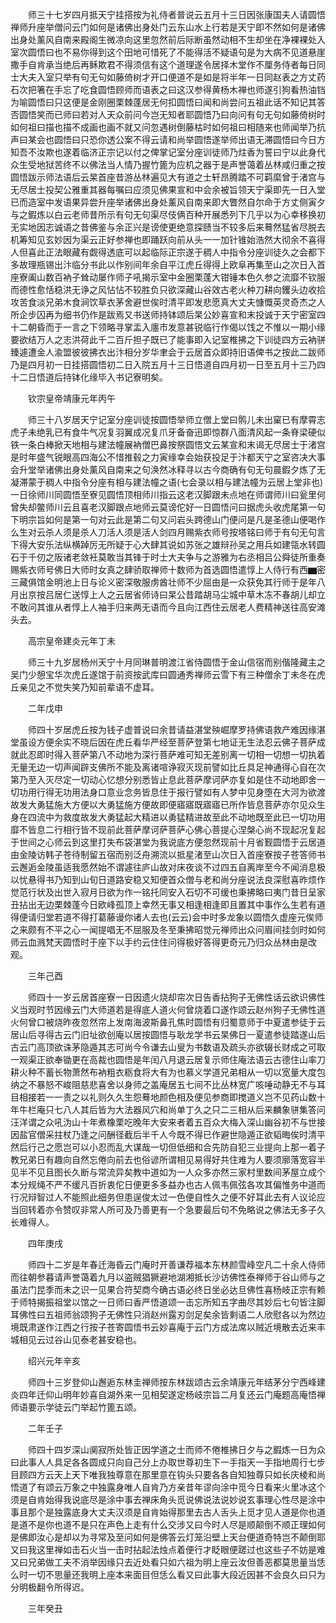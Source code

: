 <!-- { "loadSidebar": true } -->
　　师三十七岁四月抵天宁挂搭按为礼侍者普说云五月十三日因张康国夫人请圆悟禅师升座举僧问云门如何是诸佛出身处门云东山水上行若是天宁即不然如何是诸佛出身处薰风自南来殿阁生微凉向这里忽然前后际断虽然动相不生却坐在净裸裸处入室次圆悟曰也不易你得到这个田地可惜死了不能得活不疑语句是为大病不见道悬崖撒手自肯承当绝后再稣欺君不得须信有这个道理遂令居择木堂作不厘务侍者每日同士大夫入室只举有句无句如藤倚树才开口便道不是如是将半年一日同赵表之方丈药石次把箸在手忘了吃食圆悟顾师而语表之曰这汉参得黄杨木禅也师遂引狗看热油铛为喻圆悟曰只这便是金刚圈栗棘蓬居无何扣圆悟曰闻和尚尝问五祖此话不知记其答否圆悟笑而已师曰若对人天众前问今岂无知者耶圆悟乃曰向问有句无句如藤倚树时如何祖曰描也描不成画也画不就又问忽遇树倒藤枯时如何祖曰相随来也师闻举乃抗声曰某会也圆悟曰只恐你透公案不得云请和尚举圆悟遂举师出语无滞圆悟曰今日方知吾不汝欺也遂着临济正宗记以付之俾掌记室分座训徒师乃炷香为誓曰宁以此身代众生受地狱苦终不以佛法当人情乃握竹篦为应机之器于是声誉蔼着丛林咸归重之按圆悟跋示师法语后云杲首座昔游丛林遍见大有道之士轩昂腾踏不可羁縻曾于渚宫与无尽居士投契公雅重其器每嘱曰应须见佛果宣和中会余被旨领天宁渠即先一日入堂已而造室中发语果异尝升座举诸佛出身处薰风自南来即大瞥然自尔命于方丈侧寅夕与之鍜炼以白云老师昔所示有句无句渠尽伎俩百种开展悉列下几乎以为心幸移换初无实地因志诚语之昔佛鉴与余正兴是谤使更绝意探赜当不较多后来蓦然猛省尽脱去机筹知见玄妙因为渠云正好参禅也即踊跃向前从头一一加针锥始浩然大彻余不喜得人但喜此正法眼藏有觑得透底可以起临际正宗遂于稠人中指令分座训徒久之会都下多故理瓶锡出汴临分书此以作别间年余自平江虎丘得得上欧阜再集至山之次日入首座寮阖山数百衲子耸动屡作师子吼揭示室中金圈栗蓬大钳锤本色久参之流靡不钦服而德性愈恬稳洪无诤之风怗怗不较胜负只欲深藏山谷效古老火种刀耕向钁头边收拾攻苦食淡兄弟木食涧饮草衣茅舍避世俟时清平即发悲愿真大丈夫慷慨英灵奇杰之人所企步囚再为细书仍作是跋焉又书送师持钵颂后杲公妙喜宣和末投诚于天宁密室四十二朝昏而于一言之下领略寻掌盂入廛市发意甚锐临行作偈以饯之不惟以一期小缘要欲结万人之志洪荷此千二百斤担子既已了能事即入记室椎拂之下训徒四方云衲骈臻遽遭金人渝盟彼彼拂衣出汴相分岁华聿会于云居首众即持旧语俾书之按此二跋师乃是四月初一日挂搭圆悟初二日入院五月十三日悟道自四月初一日至五月十三乃四十二日悟道后持钵化缘毕入书记寮明矣。

　　钦宗皇帝靖康元年丙午

　　师三十八岁居天宁记室分座训徒按圆悟举师立僧上堂曰鹘儿未出窠已有摩霄志虎子未绝乳已有食牛气况复羽翼成况复爪牙备奋迅即惊群八面清风起一条脊梁硬似铁一条白棒掀天地相与建法幢展衲僧巴鼻按祭圆悟文云某宣和末谒无尽居士于渚宫是时年盛气锐眼高四海公不惜推毂之力寅缘幸会始获投足于汴都天宁之室咨决大事会升堂举诸佛出身处薰风自南来之句涣然冰释寻以古今商确有句无句晨鍜夕炼了无凝滞蒙于稠人中指令分座有相与建法幢之语(七会录以相与建法幢为云居上堂非也)一日徐师川同圆悟至寮见圆悟顶相师川指云这老汉脚跟未点地在师谓师川曰瓮里何曾失却鳖师川云且喜老汉脚跟点地师云莫谤佗好一日圆悟问曰据虎头收虎尾第一句下明宗旨如何是第一句对云此是第二句又问岩头跨德山门便问是凡是圣德山便喝作么生对云杀人须是杀人刀活人须是活人剑四月赐紫衣师号按塔铭曰师于有句无句言下得大安乐法纵横踔厉无所疑于心大肆其说如苏张之雄辩孙吴之用兵如建瓴水转圆石于千仞之阪诸老敛衽莫敢当其锋于时士大夫争与之游雅为右丞相吕公舜徒所重奏赐紫衣师号佛日大师时女真之肆骄取禅师十数师为首选圆悟遣惇上人侍行有西▆密三藏俱馆金明池上日与论义密深敬服虏酋壮师不少屈由是一众获免其行师于是年八月出京按吕居仁送惇上人之云居省师诗曰杲公昔踏胡马尘城中草木冻不春胡儿却立不敢问其谁从者惇上人袖手归来两无语而今且向江西住云居老人费精神送往高安滩头去。

　　高宗皇帝建炎元年丁未

　　师三十九岁居杨州天宁十月同琳普明渡江省侍圆悟于金山信宿而别偕隆藏主之吴门少憩宝华次虎丘遂馆于前资按武库曰圆通秀禅师云雪下有三种僧余丁未冬在虎丘亲见之不觉失笑乃知前辈语不虚耳。

　　二年戊申

　　师四十岁居虎丘按为钱子虚普说曰余昔请益湛堂殃崛摩罗持佛语救产难因缘湛堂虽设方便余实不晓后因在虎丘看华严经至菩萨登第七地证无生法忍云佛子菩萨成就此忍即时得入菩萨第八不动地为深行菩萨难可知无差别离一切相一切想一切执着无量无边一切声闻辟支佛所不能及离诸喧诤寂灭现前譬如比丘具足神通得心自在次第乃至入灭尽定一切动心忆想分别悉皆止息此菩萨摩诃萨亦复如是住不动地即舍一切功用行得无功用法身口意业念务皆息住于报行譬如有人梦中见身堕在大河为欲渡故发大勇猛施大方便以大勇猛施方便故即便寤寤既寤寤已所作皆息菩萨亦尔见众生身在四流中为救度故发大勇猛起大精进以勇猛精进故至此不动地既至此已一切功用靡不皆息二行相行皆不现前此菩萨摩诃萨菩萨心佛心菩提心涅槃心尚不现起况复起于世间之心师云到这里打失布袋湛堂为我说底方便忽然现前十月省觐圆悟于云居道由金陵访韩子苍待制留五宿而别泛舟溯流以抵星渚至山次日入首座寮按子苍答师书云邂逅金陵虽适我愿然始不谓遽往庐山故对床夜谈不过四五自离岸至今不闻消息极以忧悬得书乃知到山旬日道路安稳又知便首众僧与老和尚分座说法良深慰喜昨烦作觉范行状及出世入寂月日欲为作一铭托同安入石切不可缓也秉拂略曰夷门昔日呈家丑拈出无边栗棘蓬今日欧峰孤顶上幸然无事又相逢相逢即且置其中事作么生若有道得便请归堂若道不得打葛藤谩你诸人去也(云云)会中时多龙象以圆悟久虚座元俟师之来颇有不平之心一闻提唱无不屈服及冬至秉拂昭觉元禅师出众问眉间挂剑时如何师云血溅梵天圆悟时于座下以手约云住住问得极好答得更奇元乃归众丛林由是改观。

　　三年己酉

　　师四十一岁云居首座寮一日因遗火烧却帘次日告香拈狗子无佛性话云欲识佛性义当观时节因缘云门大师道若是得底人道火何曾烧着口遂作颂云赵州狗子无佛性道火何曾口被烧昨夜忽然帘上发南海波斯鼻孔焦时圆悟有归蜀意师于中夏遣参徒于云居山后寻得古云门旧址欲创庵以居按圆悟与耿龙学书云杲佛日一夏遣参徒踏遂山后古云门高顶欲诛茅隐遁其志可尚今令谦去山叟为书数语及疏头亦欲辍长财成之可取一观渠正欲奉锄更在高裁也圆悟是年闰八月退云居复示师住庵法语云古德住山率刀耕火种不蓄长物萧然布衲粗衣粝食将大有为也慕义学道兄弟相从一切以宽量大度包纳之不暴怒不峻阻慈悲喜舍以身师之盖庵居五七间不比丛林宽广咳唾动静无不与耳目相接若一一责之以礼则久久生怨蓦地颜色相及便见参商即搅道义岂不见药山数十年牛栏庵只七八人其后皆为大法器风穴和尚单丁久之只二三相从后来麟象骈集答问汪洋谓之众吼沩山十年煮橡栗吃晚年大安来者着五百众大梅入深山幽谷初不与世接因盐官僧采拄杖乃逢之问酬径截后半千人今既不得已作避世隐遁正欲韬晦俟时清平然后行己之愿岂可以小忍而乱大谋哉一切但低细和合先防自犯三业提向上那一着子教兄弟日有趣向自然忘倦向前去也俗谚所谓相见易得好共住难为人要须廓落宽容半见半不见且图长久断与常流异矣教中道如为一人众多亦然三家村里数间茅屋立成个本分规绳不严不缓凡百折衷佗日便更多多益办也古人佩韦佩弦各攻其偏惟务中道而行况辩智过人不能照此细务但患逞俊太过一色便自性久之便不好耳此去有人议论应当回转着亦令赞叹非常人所可及乃善更有一个急要最后句不免略说之佛法无多子久长难得人。

　　四年庚戌

　　师四十二岁是年春迁海昏云门庵时开善谦荐福本东林颜雪峰空凡二十余人侍师而往朝参暮请声誉蔼着九月以盗贼猖獗避地湖湘抵长沙访佛性泰禅师于谷山师与之虽法门昆季而未之识一见果合符契商今确古语必终日坐必达旦佛性喜杨岐正宗有赖于师特揭振祖堂以馆之一日师曰香严悟道颂一击忘所知五字曲尽其妙后七句皆注脚耳佛性曰五祖师翁颂狗子无佛性只消赵州露刃剑足矣余皆剩语二人欣慰各以为然边境既肃遂作江西之行按子苍寄圆悟书云妙喜庵于云门方成法席以贼近境散去近来丰城相见云过谷山见泰老甚安稳也。

　　绍兴元年辛亥

　　师四十三岁登仰山邂逅东林圭禅师按东林跋颂古云余靖康元年结茅分宁西峰建炎四年迁仰山明年妙喜自湖外来一见相契遂定杨岐宗旨二月复还云门庵题高庵悟禅师语要示学徒云门举起竹篦五颂。

　　二年壬子

　　师四十四岁深山阒寂所处皆正因学道之士而师不倦椎拂日夕与之鍜炼一日为众曰此事人人具足各各圆成只向自己分上办取世尊初生下一手指天一手指地周行七步目顾四方云天上天下唯我独尊意在那里意在钩头只要各各自知独尊只如长庆棱和尚悟道了有颂云万象之中独露身唯人自肯乃方亲昔年谬向涂中觅今日看来火里冰这个须是自肯始得我说底尽是涂中事去禅床角头觅说佛说法说妙说玄事理心性尽是涂中事且那个是独露底身大丈夫汉须是自肯始得那里去古人舌头上觅才见人道是你也道是道不是你也道不是只在声色上走有什么交涉又曰今时人尽是顺颠倒不顺正理如何是佛即汝心是却以为寻常及至问如何是佛答云灯笼沿壁上天台便道奇特岂不颠倒耶又曰我这里禅如击石火当一击时拈起法烛点着便行才眨眼便蹉过也这些子不妨是难又曰兄弟做工夫不消举因缘只去近处看只如六祖为明上座云汝但善恶都莫思量当恁么时一切不思量还我明上座本来面目但恁么看又曰此事大段近因甚不会良久曰只为分明极翻令所得迟。

　　三年癸丑

